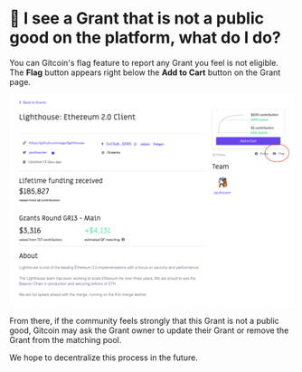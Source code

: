# 🤨 I see a Grant that is not a public good on the platform, what do I do?

You can Gitcoin's flag feature to report any Grant you feel is not eligible. The **Flag** button appears right below the **Add to Cart** button on the Grant page.

![Flagging a Grant on Gitcoin Grants](<../../.gitbook/assets/Screenshot 2022-03-24 at 14.59.35.png>)

From there, if the community feels strongly that this Grant is not a public good, Gitcoin may ask the Grant owner to update their Grant or remove the Grant from the matching pool.

We hope to decentralize this process in the future.
